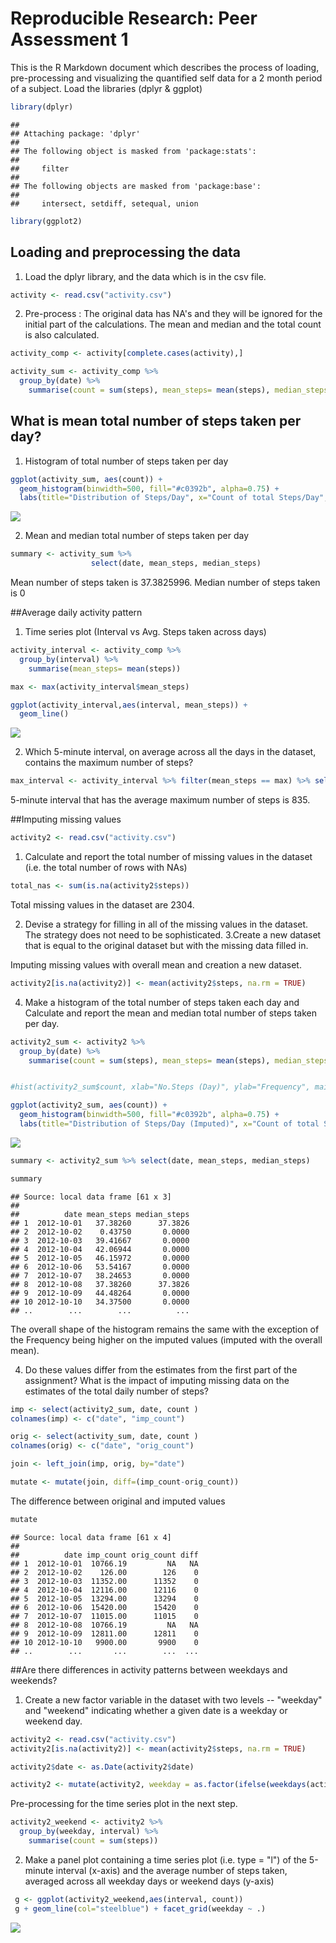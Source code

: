 # Reproducible Research: Peer Assessment 1
This is the R Markdown document which describes the process of loading, pre-processing and visualizing the quantified self data for a 2 month period of a subject. 
Load the libraries (dplyr & ggplot)

```r
library(dplyr)
```

```
## 
## Attaching package: 'dplyr'
## 
## The following object is masked from 'package:stats':
## 
##     filter
## 
## The following objects are masked from 'package:base':
## 
##     intersect, setdiff, setequal, union
```

```r
library(ggplot2)
```
## Loading and preprocessing the data
1. Load the dplyr library, and the data which is in the csv file. 

```r
activity <- read.csv("activity.csv")
```

2. Pre-process : The original data has NA's and they will be ignored for the initial part of the calculations. The mean and median and the total count is also calculated. 

```r
activity_comp <- activity[complete.cases(activity),]

activity_sum <- activity_comp %>%
  group_by(date) %>%
    summarise(count = sum(steps), mean_steps= mean(steps), median_steps=median(steps))
```


## What is mean total number of steps taken per day?

1. Histogram of total number of steps taken per day


```r
ggplot(activity_sum, aes(count)) +
  geom_histogram(binwidth=500, fill="#c0392b", alpha=0.75) +
  labs(title="Distribution of Steps/Day", x="Count of total Steps/Day", y="Frequency")
```

![](PA1_template_files/figure-html/unnamed-chunk-4-1.png) 

2. Mean and median total number of steps taken per day


```r
summary <- activity_sum %>% 
                  select(date, mean_steps, median_steps)
```
Mean number of steps taken is 37.3825996. Median number of steps taken is 0




##Average daily activity pattern
1. Time series plot (Interval vs Avg. Steps taken across days)

```r
activity_interval <- activity_comp %>%
  group_by(interval) %>%
    summarise(mean_steps= mean(steps))

max <- max(activity_interval$mean_steps) 

ggplot(activity_interval,aes(interval, mean_steps)) +
  geom_line() 
```

![](PA1_template_files/figure-html/unnamed-chunk-6-1.png) 

2. Which 5-minute interval, on average across all the days in the dataset, contains the maximum number of steps?


```r
max_interval <- activity_interval %>% filter(mean_steps == max) %>% select(interval)
```

5-minute interval that has the average maximum number of steps is 835. 

##Imputing missing values

```r
activity2 <- read.csv("activity.csv")
```

1. Calculate and report the total number of missing values in the dataset (i.e. the total number of rows with NAs)

```r
total_nas <- sum(is.na(activity2$steps))
```
Total missing values in the dataset are 2304. 

2. Devise a strategy for filling in all of the missing values in the dataset. The strategy does not need to be sophisticated.
3.Create a new dataset that is equal to the original dataset but with the missing data filled in.

Imputing missing values with overall mean and creation a new dataset.

```r
activity2[is.na(activity2)] <- mean(activity2$steps, na.rm = TRUE)
```

4. Make a histogram of the total number of steps taken each day and Calculate and report the mean and median total number of steps taken per day. 


```r
activity2_sum <- activity2 %>%
  group_by(date) %>%
    summarise(count = sum(steps), mean_steps= mean(steps), median_steps=median(steps))


#hist(activity2_sum$count, xlab="No.Steps (Day)", ylab="Frequency", main="Histogram of Steps/Day", col="steelblue")

ggplot(activity2_sum, aes(count)) +
  geom_histogram(binwidth=500, fill="#c0392b", alpha=0.75) +
  labs(title="Distribution of Steps/Day (Imputed)", x="Count of total Steps/Day", y="Frequency")
```

![](PA1_template_files/figure-html/unnamed-chunk-11-1.png) 

```r
summary <- activity2_sum %>% select(date, mean_steps, median_steps)

summary
```

```
## Source: local data frame [61 x 3]
## 
##          date mean_steps median_steps
## 1  2012-10-01   37.38260      37.3826
## 2  2012-10-02    0.43750       0.0000
## 3  2012-10-03   39.41667       0.0000
## 4  2012-10-04   42.06944       0.0000
## 5  2012-10-05   46.15972       0.0000
## 6  2012-10-06   53.54167       0.0000
## 7  2012-10-07   38.24653       0.0000
## 8  2012-10-08   37.38260      37.3826
## 9  2012-10-09   44.48264       0.0000
## 10 2012-10-10   34.37500       0.0000
## ..        ...        ...          ...
```

The overall shape of the histogram remains the same with the exception of the Frequency being higher on the imputed values (imputed with the overall mean). 

4. Do these values differ from the estimates from the first part of the assignment? What is the impact of imputing missing data on the estimates of the total daily number of steps?


```r
imp <- select(activity2_sum, date, count )
colnames(imp) <- c("date", "imp_count")

orig <- select(activity_sum, date, count )
colnames(orig) <- c("date", "orig_count")

join <- left_join(imp, orig, by="date")

mutate <- mutate(join, diff=(imp_count-orig_count))
```

The difference between original and imputed values

```r
mutate
```

```
## Source: local data frame [61 x 4]
## 
##          date imp_count orig_count diff
## 1  2012-10-01  10766.19         NA   NA
## 2  2012-10-02    126.00        126    0
## 3  2012-10-03  11352.00      11352    0
## 4  2012-10-04  12116.00      12116    0
## 5  2012-10-05  13294.00      13294    0
## 6  2012-10-06  15420.00      15420    0
## 7  2012-10-07  11015.00      11015    0
## 8  2012-10-08  10766.19         NA   NA
## 9  2012-10-09  12811.00      12811    0
## 10 2012-10-10   9900.00       9900    0
## ..        ...       ...        ...  ...
```

##Are there differences in activity patterns between weekdays and weekends?
1. Create a new factor variable in the dataset with two levels -- "weekday" and "weekend" indicating whether a given date is a weekday or weekend day.


```r
activity2 <- read.csv("activity.csv")
activity2[is.na(activity2)] <- mean(activity2$steps, na.rm = TRUE)

activity2$date <- as.Date(activity2$date)

activity2 <- mutate(activity2, weekday = as.factor(ifelse(weekdays(activity2$date) %in% c("Saturday", "Sunday"), "Weekend", "Weekday")))
```
Pre-processing for the time series plot in the next step. 

```r
activity2_weekend <- activity2 %>%
  group_by(weekday, interval) %>%
    summarise(count = sum(steps))
```

2. Make a panel plot containing a time series plot (i.e. type = "l") of the 5-minute interval (x-axis) and the average number of steps taken, averaged across all weekday days or weekend days (y-axis)

```r
 g <- ggplot(activity2_weekend,aes(interval, count))  
 g + geom_line(col="steelblue") + facet_grid(weekday ~ .)
```

![](PA1_template_files/figure-html/unnamed-chunk-16-1.png) 
